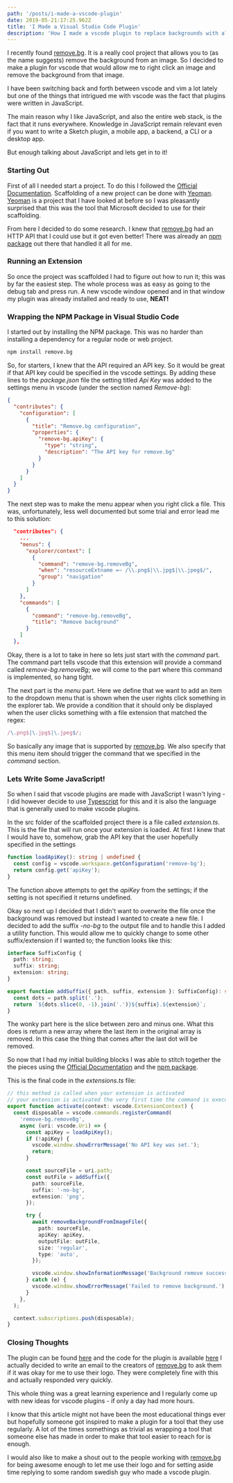 ```yaml
---
path: '/posts/i-made-a-vscode-plugin'
date: 2019-05-21:17:25.962Z
title: 'I Made a Visual Studio Code Plugin'
description: 'How I made a vscode plugin to replace backgrounds with alpha for images.'
---
```


I recently found [remove.bg](remove.bg). It is a really cool project that
allows you to (as the name suggests) remove the background from an image. So I
decided to make a plugin for vscode that would allow me to right click an
image and remove the background from that image.

I have been switching back and forth between vscode and vim a lot lately but one
of the things that intrigued me with vscode was the fact that plugins were
written in JavaScript.

The main reason why I like JavaScript, and also the entire web stack, is the
fact that it runs everywhere. Knowledge in JavaScript remain relevant even if
you want to write a Sketch plugin, a mobile app, a backend, a CLI or a desktop
app.

But enough talking about JavaScript and lets get in to it!

### Starting Out

First of all I needed start a project. To do this I followed the
[Official Documentation](https://code.visualstudio.com/api/get-started/your-first-extension).
Scaffolding of a new project can be done with [Yeoman](https://www.yeoman.io/).
[Yeoman](https://www.yeoman.io/) is a project that I have looked at before so I
was pleasantly surprised that this was the tool that Microsoft decided to use
for their scaffolding.

From here I decided to do some research. I knew that
[remove.bg](https://www.remove.bg/) had an HTTP API that I could use but it got
even better! There was already an
[npm package](https://www.npmjs.com/package/remove.bg) out there that handled it
all for me.

### Running an Extension

So once the project was scaffolded I had to figure out how to run it; this was
by far the easiest step. The whole process was as easy as going to the debug
tab and press run. A new vscode window opened and in that window my plugin was
already installed and ready to use, **NEAT!**

### Wrapping the NPM Package in Visual Studio Code

I started out by installing the NPM package. This was no harder than installing
a dependency for a regular node or web project.

```bash
npm install remove.bg
```

So, for starters, I knew that the API required an API key. So it would be great
if that API key could be specified in the vscode settings. By adding these lines
to the _package.json_ file the setting titled _Api Key_ was added to the
settings menu in vscode (under the section named _Remove-bg_):

```json
{
  "contributes": {
    "configuration": [
      {
        "title": "Remove.bg configuration",
        "properties": {
          "remove-bg.apiKey": {
            "type": "string",
            "description": "The API key for remove.bg"
          }
        }
      }
    ]
  }
}
```

The next step was to make the menu appear when you right click a file. This was,
unfortunately, less well documented but some trial and error lead me to this
solution:

```json
  "contributes": {
    ...
    "menus": {
      "explorer/context": [
        {
          "command": "remove-bg.removeBg",
          "when": "resourceExtname =~ /\\.png$|\\.jpg$|\\.jpeg$/",
          "group": "navigation"
        }
      ]
    },
    "commands": [
      {
        "command": "remove-bg.removeBg",
        "title": "Remove background"
      }
    ]
  },
```

Okay, there is a lot to take in here so lets just start with the _command_ part.
The command part tells vscode that this extension will provide a command
called _remove-bg.removeBg_; we will come to the part where this command is
implemented, so hang tight.

The next part is the _menu_ part. Here we define that we want to add an item
to the dropdown menu that is shown when the user rights click something in the
explorer tab. We provide a condition that it should only be displayed when the
user clicks something with a file extension that matched the regex:

```javascript
/\.png$|\.jpg$|\.jpeg$/;
```

So basically any image that is supported by [remove.bg](https://www.remove.bg).
We also specify that this menu item should trigger the command that we
specified in the _command_ section.

### Lets Write Some JavaScript!

So when I said that vscode plugins are made with JavaScript I wasn't lying - I
did however decide to use [Typescript](https://www.typescriptlang.org/) for this
and it is also the language that is generally used to make vscode plugins.

In the src folder of the scaffolded project there is a file called
_extension.ts_. This is the file that will run once your extension is loaded. At
first I knew that I would have to, somehow, grab the API key that the user
hopefully specified in the settings

```typescript
function loadApiKey(): string | undefined {
  const config = vscode.workspace.getConfiguration('remove-bg');
  return config.get('apiKey');
}
```

The function above attempts to get the _apiKey_ from the settings; if the
setting is not specified it returns undefined.

Okay so next up I decided that I didn't want to overwrite the file once the
background was removed but instead I wanted to create a new file. I decided to
add the suffix _-no-bg_ to the output file and to handle this I added a utility
function. This would allow me to quickly change to some other suffix/extension
if I wanted to; the function looks like this:

```typescript
interface SuffixConfig {
  path: string;
  suffix: string;
  extension: string;
}

export function addSuffix({ path, suffix, extension }: SuffixConfig): string {
  const dots = path.split('.');
  return `${dots.slice(0, -1).join('.')}${suffix}.${extension}`;
}
```

The wonky part here is the slice between zero and minus one. What this does is
return a new array where the last item in the original array is removed. In
this case the thing that comes after the last dot will be removed.

So now that I had my initial building blocks I was able to stitch together the
the pieces using the
[Official Documentation](https://code.visualstudio.com/api/get-started/your-first-extension) and the
[npm package](https://www.npmjs.com/package/remove.bg).

This is the final code in the _extensions.ts_ file:

```typescript
// this method is called when your extension is activated
// your extension is activated the very first time the command is executed
export function activate(context: vscode.ExtensionContext) {
  const disposable = vscode.commands.registerCommand(
    'remove-bg.removeBg',
    async (uri: vscode.Uri) => {
      const apiKey = loadApiKey();
      if (!apiKey) {
        vscode.window.showErrorMessage('No API key was set.');
        return;
      }

      const sourceFile = uri.path;
      const outFile = addSuffix({
        path: sourceFile,
        suffix: '-no-bg',
        extension: 'png',
      });

      try {
        await removeBackgroundFromImageFile({
          path: sourceFile,
          apiKey: apiKey,
          outputFile: outFile,
          size: 'regular',
          type: 'auto',
        });

        vscode.window.showInformationMessage('Background remove successfully!');
      } catch (e) {
        vscode.window.showErrorMessage('Failed to remove background.');
      }
    },
  );

  context.subscriptions.push(disposable);
}
```

### Closing Thoughts

The plugin can be found
[here](https://marketplace.visualstudio.com/items?itemName=antonholmberg.remove-bg) and the code for the plugin is available
[here](https://github.com/antonholmberg/vscode-remove-bg) I actually decided to
write an email to the creators of [remove.bg](https://www.remove.bg/) to ask
them if it was okay for me to use their logo. They were completely fine
with this and actually responded very quickly.

This whole thing was a great learning experience and I regularly come up with
new ideas for vscode plugins - if only a day had more hours.

I know that this article might not have been the most educational things ever
but hopefully someone got inspired to make a plugin for a tool that they use
regularly. A lot of the times somethings as trivial as wrapping a tool that
someone else has made in order to make that tool easier to reach for is enough.

I would also like to make a shout out to the people working with
[remove.bg](https://www.remove.bg/) for being awesome enough to let me use their
logo and for setting aside time replying to some random swedish guy who made a
vscode plugin.
